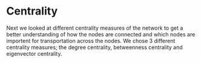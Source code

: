 # Centrality
Next we looked at different centrality measures of the network to get a better understanding of how the nodes are connected and which nodes are importent for transportation across the nodes. We chose 3 different centrality measures; the degree centrality, betweenness centrality and eigenvector centrality.